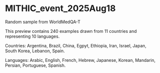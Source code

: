 # MITHIC_event_2025Aug18
Random sample from WorldMedQA-T

This preview contains 240 examples drawn from 11 countries and representing 10 languages.    
    
    
    
    
Countries: Argentina, Brazil, China, Egpyt, Ethiopia, Iran, Israel, Japan, South Korea, Lebanon, Spain.

Languages: Arabic, English, French, Hebrew, Japanese, Korean, Mandarin, Persian, Portuguese, Spanish.

